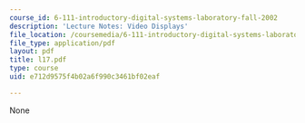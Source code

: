 ```yaml
---
course_id: 6-111-introductory-digital-systems-laboratory-fall-2002
description: 'Lecture Notes: Video Displays'
file_location: /coursemedia/6-111-introductory-digital-systems-laboratory-fall-2002/e712d9575f4b02a6f990c3461bf02eaf_l17.pdf
file_type: application/pdf
layout: pdf
title: l17.pdf
type: course
uid: e712d9575f4b02a6f990c3461bf02eaf

---
```

None
